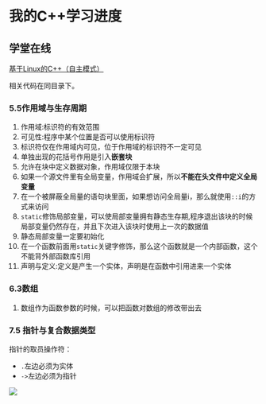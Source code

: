 # 我的C++学习进度

## 学堂在线

[基于Linux的C++（自主模式）](http://www.xuetangx.com/courses/course-v1:TsinghuaX+20740084X+sp/about)

相关代码在同目录下。

### 5.5作用域与生存周期

1. 作用域:标识符的有效范围
2. 可见性:程序中某个位置是否可以使用标识符
3. 标识符仅在作用域内可见，位于作用域的标识符不一定可见
4. 单独出现的花括号作用是引入**嵌套块**
5. 允许在块中定义数据对象，作用域仅限于本块
6. 如果一个源文件里有全局变量，作用域会扩展，所以**不能在头文件中定义全局变量**
7. 在一个被屏蔽全局量的语句块里面，如果想访问全局量i，那么就使用`::i`的方式来访问
8. `static`修饰局部变量，可以使局部变量拥有静态生存期,程序退出该块的时候局部变量仍然存在，并且下次进入该块时使用上一次的数据值
9. 静态局部变量一定要初始化
10. 在一个函数前面用`static`关键字修饰，那么这个函数就是一个内部函数，这个不能背外部函数库引用
11. 声明与定义:定义是产生一个实体，声明是在函数中引用进来一个实体

### 6.3数组

1. 数组作为函数参数的时候，可以把函数对数组的修改带出去

### 7.5 指针与复合数据类型

指针的取员操作符：

- `.`左边必须为实体
- `->`左边必须为指针

![](https://i.loli.net/2018/12/24/5c2071ea22e56.png)

